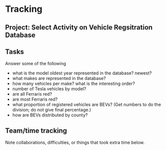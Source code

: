 # Tracking

## Project: Select Activity on Vehicle Regsitration Database

## Tasks

Answer some of the following

- what is the model oldest year represented in the database? newest?
- what makes are represented in the database?
- how many vehicles per make? what is the interesting order?
- number of Tesla vehicles by model?
- are all Ferraris red?
- are most Ferraris red?
- what proportion of registered vehicles are BEVs? (Get numbers to do the division; do not give final percentage.)
- how are BEVs distributed by county?

## Team/time tracking

Note collaborations, difficulties, or things that took extra time below.
